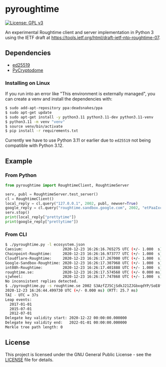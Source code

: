 # pyroughtime

[![License: GPL v3](https://img.shields.io/badge/License-GPL%20v3-blue.svg)](https://www.gnu.org/licenses/gpl-3.0)

An experimental Roughtime client and server implementation in Python 3 using the IETF draft at
<https://tools.ietf.org/html/draft-ietf-ntp-roughtime-07>.

## Dependencies

* [ed25519](https://github.com/warner/python-ed25519/)
* [PyCryptodome](https://github.com/Legrandin/pycryptodome)

### Installing on Linux
If you run into an error like "This environment is externally managed", you can create a venv and install the dependencies with:

```sh
$ sudo add-apt-repository ppa:deadsnakes/ppa
$ sudo apt-get update
$ sudo apt-get install -y python3.11 python3.11-dev python3.11-venv
$ python3.11 -m venv "venv"
$ source venv/bin/activate
$ pip install -r requirements.txt
```

Currently we have to use Python 3.11 or earlier due to `ed25519` not being compatible with Python 3.12.

## Example

### From Python
```py
from pyroughtime import RoughtimeClient, RoughtimeServer

serv, publ = RoughtimeServer.test_server()
cl = RoughtimeClient()
local_reply = cl.query("127.0.0.1", 2002, publ, newver=True)
google_reply = cl.query("roughtime.sandbox.google.com", 2002, "etPaaIxcBMY1oUeGpwvPMCJMwlRVNxv51KK/tktoJTQ=", newver=False)
serv.stop()
print(local_reply["prettytime"])
print(google_reply["prettytime"])
```

### From CLI
```sh
$ ./pyroughtime.py -l ecosystem.json
Caesium:                  2020-12-23 16:26:16.765275 UTC (+/- 1.000  s) (RTT:  100.5 ms)
Chainpoint-Roughtime:     2020-12-23 16:26:16.973777 UTC (+/- 1.000  s) (RTT:  288.9 ms)
Cloudflare-Roughtime:     2020-12-23 16:26:17.267000 UTC (+/- 1.000  s) (RTT:    3.7 ms)
Google-Sandbox-Roughtime: 2020-12-23 16:26:17.307968 UTC (+/- 1.000  s) (RTT:   16.1 ms)
int08h-Roughtime:         2020-12-23 16:26:17.401888 UTC (+/- 1.000  s) (RTT:  177.0 ms)
roughtime.se:             2020-12-23 16:26:17.574568 UTC (+/- 0.000 ms) (RTT:   26.1 ms)
sjwheel:                  2020-12-23 16:26:17.747868 UTC (+/- 1.000  s) (RTT:  485.6 ms)
No inconsistent replies detected.
$ ./pyroughtime.py -s roughtime.se 2002 S3AzfZJ5CjSdkJ21ZJGbxqdYP/SoE8fXKY0+aicsehI=
2020-12-23 16:26:44.499730 UTC (+/- 0.000 ms) (RTT: 25.7 ms)
TAI - UTC = 37s
Leap events:
  2017-01-01
  2015-07-01
  2012-07-01
Delegate key validity start: 2020-12-22 00:00:00.000000
Delegate key validity end:   2022-01-01 00:00:00.000000
Merkle tree path length: 0
```

## License

This project is licensed under the GNU General Public License - see the [LICENSE](./LICENSE) file for details.
